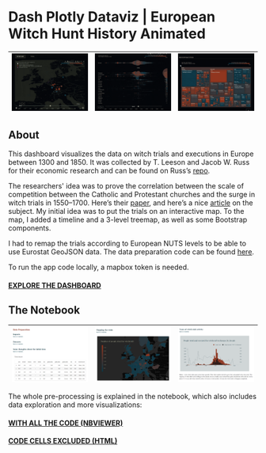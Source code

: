 # Dash Plotly Dataviz | European Witch Hunt History Animated

| <img src="./rm_assets/rm_rec_1.gif" width="100%"> | <img src="./rm_assets/rm_rec_2.gif" width="100%"> | <img src="./rm_assets/rm_rec_3.gif" width="100%"> |
| :---:   | :---: | :---: |

## About

This dashboard visualizes the data on witch trials and executions in Europe between 1300 and 1850. It was collected by T. Leeson and Jacob W. Russ for their economic research and can be found on Russ’s [repo](https://github.com/JakeRuss/witch-trials/tree/master/data). 

The researchers' idea was to prove the correlation between the scale of competition between the Catholic and Protestant churches and the surge in witch trials in 1550–1700. Here’s their [paper](https://www.peterleeson.com/Witch_Trials.pdf), and here’s a nice [article](https://qz.com/1183992/why-europe-was-overrun-by-witch-hunts-in-early-modern-history) on the subject. My initial idea was to put the trials on an interactive map. To the map, I added a timeline and a 3-level treemap, as well as some Bootstrap components.

I had to remap the trials according to European NUTS levels to be able to use Eurostat GeoJSON data. The data preparation code can be found [here](https://github.com/lomska/plotly-dash-datavizes-witch-hunt-history/blob/main/app_data_prep.py).

To run the app code locally, a mapbox token is needed.

#### [EXPLORE THE DASHBOARD](http://witchy-years.herokuapp.com/)

## The Notebook

| <img src="./rm_assets/nb_1.png" width="100%"> | <img src="./rm_assets/nb_2.png" width="100%"> | <img src="./rm_assets/nb_3.png" width="100%"> |
| :---:   | :---: | :---: |

The whole pre-processing is explained in the notebook, which also includes data exploration and more visualizations:

#### [WITH ALL THE CODE (NBVIEWER)](https://nbviewer.org/github/lomska/plotly-dash-datavizes-witch-hunt-history/blob/main/Witchy-Years-Notebook.ipynb) 
#### [CODE CELLS EXCLUDED (HTML)](https://github.com/lomska/plotly-dash-datavizes-witch-hunt-history/blob/main/Witchy-Years-Notebook.html)
